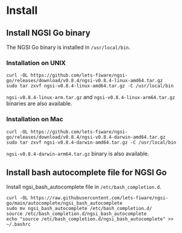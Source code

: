 # Install

## Install NGSI Go binary

The NGSI Go binary is installed in `/usr/local/bin`.

### Installation on UNIX

```console
curl -OL https://github.com/lets-fiware/ngsi-go/releases/download/v0.8.4/ngsi-v0.8.4-linux-amd64.tar.gz
sudo tar zxvf ngsi-v0.8.4-linux-amd64.tar.gz -C /usr/local/bin
```

`ngsi-v0.8.4-linux-arm.tar.gz` and `ngsi-v0.8.4-linux-arm64.tar.gz` binaries are also available.

### Installation on Mac

```console
curl -OL https://github.com/lets-fiware/ngsi-go/releases/download/v0.8.4/ngsi-v0.8.4-darwin-amd64.tar.gz
sudo tar zxvf ngsi-v0.8.4-darwin-amd64.tar.gz -C /usr/local/bin
```

`ngsi-v0.8.4-darwin-arm64.tar.gz` binary is also available.

## Install bash autocomplete file for NGSI Go

Install ngsi_bash_autocomplete file in `/etc/bash_completion.d`.

```console
curl -OL https://raw.githubusercontent.com/lets-fiware/ngsi-go/main/autocomplete/ngsi_bash_autocomplete
sudo mv ngsi_bash_autocomplete /etc/bash_completion.d/
source /etc/bash_completion.d/ngsi_bash_autocomplete
echo "source /etc/bash_completion.d/ngsi_bash_autocomplete" >> ~/.bashrc
```
